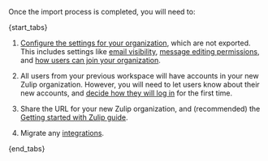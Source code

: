 Once the import process is completed, you will need to:

{start_tabs}

1. [Configure the settings for your organization](/help/customize-organization-settings),
    which are not exported. This includes settings like [email
    visibility](/help/configure-email-visibility), [message editing
    permissions](/help/restrict-message-editing-and-deletion),
    and [how users can join your organization](/help/restrict-account-creation).

1. All users from your previous workspace will have accounts in your new Zulip
   organization. However, you will need to let users know about their new
   accounts, and [decide how they will log
   in](/help/import-from-slack#decide-how-users-will-log-in) for the first time.

1. Share the URL for your new Zulip organization, and (recommended) the [Getting
   started with Zulip guide](/help/getting-started-with-zulip).

1. Migrate any [integrations](/integrations/).

{end_tabs}
